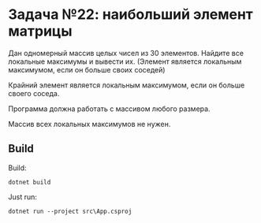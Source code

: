 ﻿# Задача №22: наибольший элемент матрицы
Дан одномерный массив целых чисел из 30 элементов.
Найдите все локальные максимумы и вывести их. (Элемент является локальным максимумом, если он больше своих соседей)

Крайний элемент является локальным максимумом, если он больше своего соседа.

Программа должна работать с массивом любого размера.

Массив всех локальных максимумов не нужен.

## Build

Build:
```
dotnet build
```

Just run:
```
dotnet run --project src\App.csproj
```
